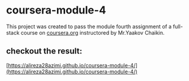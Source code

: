 # coursera-module-4

This project was created to pass the module fourth assignment of a full-stack course on [coursera.org](https://www.coursera.org) instructored by Mr.Yaakov Chaikin.

## checkout the result:
[https://alireza28azimi.github.io/coursera-module-4/](https://alireza28azimi.github.io/coursera-module-4/)
